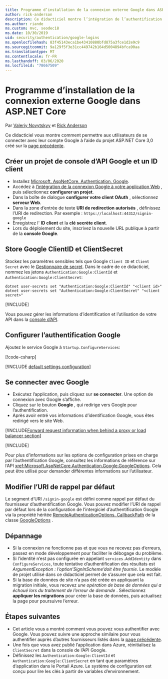 ```yaml
---
title: Programme d’installation de la connexion externe Google dans ASP.NET Core
author: rick-anderson
description: Ce didacticiel montre l’intégration de l’authentification d’utilisateur de compte Google dans une application ASP.NET Core existante.
ms.author: riande
ms.custom: mvc, seodec18
ms.date: 10/30/2019
uid: security/authentication/google-logins
ms.openlocfilehash: 83f45143eca1be43410880bfd875a3fce1d2e9c9
ms.sourcegitcommit: 9a129f5f3e31cc449742b164d5004894bfca90aa
ms.translationtype: MT
ms.contentlocale: fr-FR
ms.lasthandoff: 03/06/2020
ms.locfileid: "78667509"
---
```

# <a name="google-external-login-setup-in-aspnet-core"></a>Programme d’installation de la connexion externe Google dans ASP.NET Core

Par [Valeriy Novytskyy](https://github.com/01binary) et [Rick Anderson](https://twitter.com/RickAndMSFT)

Ce didacticiel vous montre comment permettre aux utilisateurs de se connecter avec leur compte Google à l’aide du projet ASP.NET Core 3,0 créé sur la [page précédente](xref:security/authentication/social/index).

## <a name="create-a-google-api-console-project-and-client-id"></a>Créer un projet de console d’API Google et un ID client

* Installez [Microsoft. AspNetCore. Authentication. Google](https://www.nuget.org/packages/Microsoft.AspNetCore.Authentication.Google).
* Accédez à [l’intégration de la connexion Google à votre application Web](https://developers.google.com/identity/sign-in/web/devconsole-project) , puis sélectionnez **configurer un projet**.
* Dans la boîte de dialogue **configurer votre client OAuth** , sélectionnez **serveur Web**.
* Dans la zone d’entrée de texte **URI de redirection autorisés** , définissez l’URI de redirection. Par exemple : `https://localhost:44312/signin-google`
* Enregistrez l' **ID client** et la **clé secrète client**.
* Lors du déploiement du site, inscrivez la nouvelle URL publique à partir de la **console Google**.

## <a name="store-google-clientid-and-clientsecret"></a>Store Google ClientID et ClientSecret

Stockez les paramètres sensibles tels que Google `Client ID` et `Client Secret` avec le [Gestionnaire de secret](xref:security/app-secrets). Dans le cadre de ce didacticiel, nommez les jetons `Authentication:Google:ClientId` et `Authentication:Google:ClientSecret`:

```dotnetcli
dotnet user-secrets set "Authentication:Google:ClientId" "<client id>"
dotnet user-secrets set "Authentication:Google:ClientSecret" "<client secret>"
```

[!INCLUDE[](~/includes/environmentVarableColon.md)]

Vous pouvez gérer les informations d’identification et l’utilisation de votre API dans la [console d’API](https://console.developers.google.com/apis/dashboard).

## <a name="configure-google-authentication"></a>Configurer l’authentification Google

Ajoutez le service Google à `Startup.ConfigureServices`:

[!code-csharp[](~/security/authentication/social/social-code/3.x/StartupGoogle3x.cs?highlight=11-19)]

[!INCLUDE [default settings configuration](includes/default-settings2-2.md)]

## <a name="sign-in-with-google"></a>Se connecter avec Google

* Exécutez l’application, puis cliquez sur **se connecter**. Une option de connexion avec Google s’affiche.
* Cliquez sur le bouton **Google** , qui redirige vers Google pour l’authentification.
* Après avoir entré vos informations d’identification Google, vous êtes redirigé vers le site Web.

[!INCLUDE[Forward request information when behind a proxy or load balancer section](includes/forwarded-headers-middleware.md)]

[!INCLUDE[](includes/chain-auth-providers.md)]

Pour plus d’informations sur les options de configuration prises en charge par l’authentification Google, consultez les informations de référence sur l’API <xref:Microsoft.AspNetCore.Authentication.Google.GoogleOptions>. Cela peut être utilisé pour demander différentes informations sur l’utilisateur.

## <a name="change-the-default-callback-uri"></a>Modifier l’URI de rappel par défaut

Le segment d’URI `/signin-google` est défini comme rappel par défaut du fournisseur d’authentification Google. Vous pouvez modifier l’URI de rappel par défaut lors de la configuration de l’intergiciel d’authentification Google via la propriété héritée [RemoteAuthenticationOptions. CallbackPath](/dotnet/api/microsoft.aspnetcore.authentication.remoteauthenticationoptions.callbackpath) de la classe [GoogleOptions](/dotnet/api/microsoft.aspnetcore.authentication.google.googleoptions) .

## <a name="troubleshooting"></a>Dépannage

* Si la connexion ne fonctionne pas et que vous ne recevez pas d’erreurs, passez en mode développement pour faciliter le débogage du problème.
* Si l’identité n’est pas configurée en appelant `services.AddIdentity` dans `ConfigureServices`, toute tentative d’authentification des résultats est *ArgumentException : l’option’SignInScheme’doit être fournie*. Le modèle de projet utilisé dans ce didacticiel permet de s’assurer que cela est fait.
* Si la base de données de site n’a pas été créée en appliquant la migration initiale, vous recevez *une opération de base de données qui a échoué lors du traitement de l’erreur de demande* . Sélectionnez **appliquer les migrations** pour créer la base de données, puis actualisez la page pour poursuivre l’erreur.

## <a name="next-steps"></a>Étapes suivantes

* Cet article vous a montré comment vous pouvez vous authentifier avec Google. Vous pouvez suivre une approche similaire pour vous authentifier auprès d’autres fournisseurs listés dans la [page précédente](xref:security/authentication/social/index).
* Une fois que vous avez publié l’application dans Azure, réinitialisez la `ClientSecret` dans la console de l’API Google.
* Définissez les `Authentication:Google:ClientId` et `Authentication:Google:ClientSecret` en tant que paramètres d’application dans le Portail Azure. Le système de configuration est conçu pour lire les clés à partir de variables d’environnement.
